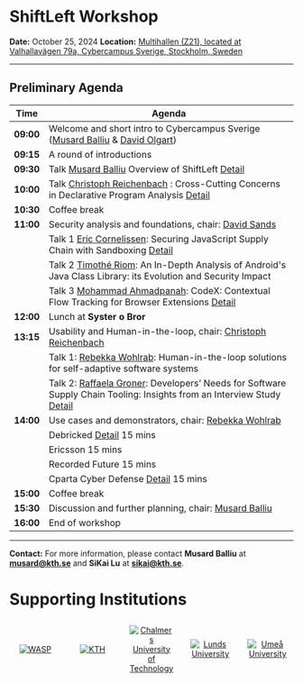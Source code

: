 # ShiftLeft Workshop

**Date:** October 25, 2024
**Location:** [Multihallen (Z21), located at Valhallavägen 79a, Cybercampus Sverige, Stockholm, Sweden](https://www.kth.se/places/room/id/fb8b8ebc-b599-44e4-b114-71774600ad9b)

---

## Preliminary Agenda

| **Time**  | **Agenda**                                                                                                                                                     |
| --------- | -------------------------------------------------------------------------------------------------------------------------------------------------------------- |
| **09:00** | Welcome and short intro to Cybercampus Sverige ([Musard Balliu](https://people.kth.se/~musard/) & [David Olgart](https://www.kth.se/profile/olgart))           |
| **09:15** | A round of introductions                                                                                                                                       |
| **09:30** | Talk [Musard Balliu](https://people.kth.se/~musard/) Overview of ShiftLeft  [Detail](./ShiftLeft-kickoff-October-2024.pdf)                                                                                 |
| **10:00** | Talk  [Christoph Reichenbach](https://creichen.net/) : Cross-Cutting Concerns in Declarative Program Analysis [Detail](./Christoph-Reichenbach.pdf)                 |
| **10:30** | Coffee break                                                                                                                                                   |
| **11:00** | Security analysis and foundations, chair: [David Sands](https://www.cse.chalmers.se/~dave/Homepage_David_Sands/Home.html)                                      |
|           | Talk 1 [Eric Cornelissen](https://www.kth.se/profile/ericco): Securing JavaScript Supply Chain with Sandboxing [Detail](./eric.pdf)                                                | 
|           | Talk 2 [Timothé Riom](https://www.umu.se/en/staff/timothee-riom/): An In-Depth Analysis of Android's Java Class Library: its Evolution and Security Impact     |
|           | Talk 3 [Mohammad Ahmadpanah](https://research.chalmers.se/en/person/meseyed): CodeX: Contextual Flow Tracking for Browser Extensions  [Detail](./Mohammad.pdf)                         |
| **12:00** | Lunch at **Syster o Bror**                                                                                                                                     |
| **13:15** | Usability and Human-in-the-loop, chair: [Christoph Reichenbach](https://creichen.net/)                                                                         |
|           | Talk 1: [Rebekka Wohlrab](https://rebekkaa.github.io/): Human-in-the-loop solutions for self-adaptive software systems                                         |
|           | Talk 2: [Raffaela Groner](https://www.chalmers.se/en/persons/raffaela/): Developers’ Needs for Software Supply Chain Tooling: Insights from an Interview Study [Detail](./Raffaela.pdf) |
| **14:00** | Use cases and demonstrators, chair: [Rebekka Wohlrab](https://rebekkaa.github.io/)                                                                             |
|           | Debricked [Detail](./Debricked-ShiftLeft.pdf) 15 mins                                                                                                                                              |
|           | Ericsson 15 mins                                                                                                                                               |
|           | Recorded Future 15 mins                                                                                                                                        |
|           | Cparta Cyber Defense [Detail](./Cparta.pdf) 15 mins                                                                                                                                   |
| **15:00** | Coffee break                                                                                                                                                   |
| **15:30** | Discussion and further planning, chair: [Musard Balliu](https://people.kth.se/~musard/)                                                                                                                          |
| **16:00** | End of workshop                                                                                                                                                |

---

**Contact:**
For more information, please contact **Musard Balliu** at **musard@kth.se** and **SiKai Lu** at **sikai@kth.se**.

# Supporting Institutions

<div style="display: flex; justify-content: center; align-items: center; flex-wrap: wrap; gap: 10px;">
<div style="flex: 1; text-align: center; padding: 10px;">
    <a href="https://wasp-sweden.org/" target="_blank">
      <img src="https://wasp-sweden.org/wp-content/themes/wasp/assets/img/logo.png" alt="WASP" style="max-width: 200px;">
    </a>
  </div>
  <div style="flex: 1; text-align: center; padding: 10px;">
    <a href="https://www.kth.se/" target="_blank">
      <img src="https://wasp-sweden.org/wp-content/uploads/2019/05/kth.png" alt="KTH" style="max-width: 100px;">
    </a>
  </div>
  <div style="flex: 1; text-align: center; padding: 10px;">
    <a href="http://www.chalmers.se/" target="_blank">
      <img src="https://wasp-sweden.org/wp-content/uploads/2019/05/chalmers1.png" alt="Chalmers University of Technology" style="max-width: 100px;">
    </a>
  </div>
  <div style="flex: 1; text-align: center; padding: 10px;">
    <a href="http://www.lth.se/" target="_blank">
      <img src="https://wasp-sweden.org/wp-content/uploads/2019/05/lunds1.png" alt="Lunds University" style="max-width: 100px;">
    </a>
  </div>
  <div style="flex: 1; text-align: center; padding: 10px;">
    <a href="http://www.umu.se/" target="_blank">
    <img src="https://wasp-sweden.org/wp-content/uploads/2019/05/umea-200x200.png" alt="Umeå University" style="max-width: 100px;">
    </a>
  </div>
</div>
